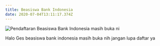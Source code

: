 ```yaml
---
title: Beasiswa Bank Indonesia
date: 2020-07-04T13:11:17.374Z
---
```

![](/uploads/genbi1.jpg "Pendaftaran Beasiswa Bank Indonesia masih buka ni")

Halo Ges beasiswa bank indonesia masih buka nih jangan lupa daftar ya